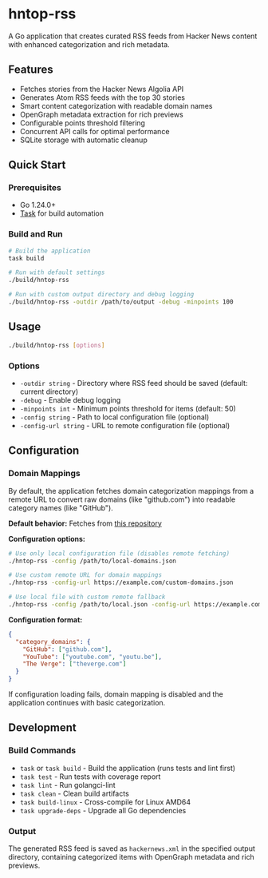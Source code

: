 # hntop-rss

A Go application that creates curated RSS feeds from Hacker News content with enhanced categorization and rich metadata.

## Features

- Fetches stories from the Hacker News Algolia API
- Generates Atom RSS feeds with the top 30 stories
- Smart content categorization with readable domain names
- OpenGraph metadata extraction for rich previews
- Configurable points threshold filtering
- Concurrent API calls for optimal performance
- SQLite storage with automatic cleanup

## Quick Start

### Prerequisites

- Go 1.24.0+
- [Task](https://taskfile.dev/) for build automation

### Build and Run

```bash
# Build the application
task build

# Run with default settings
./build/hntop-rss

# Run with custom output directory and debug logging
./build/hntop-rss -outdir /path/to/output -debug -minpoints 100
```

## Usage

```bash
./build/hntop-rss [options]
```

### Options

- `-outdir string` - Directory where RSS feed should be saved (default: current directory)
- `-debug` - Enable debug logging
- `-minpoints int` - Minimum points threshold for items (default: 50)
- `-config string` - Path to local configuration file (optional)
- `-config-url string` - URL to remote configuration file (optional)

## Configuration

### Domain Mappings

By default, the application fetches domain categorization mappings from a remote URL to convert raw domains (like "github.com") into readable category names (like "GitHub").

**Default behavior:** Fetches from [this repository](https://raw.githubusercontent.com/lepinkainen/hntop-rss/refs/heads/main/configs/domains.json)

**Configuration options:**

```bash
# Use only local configuration file (disables remote fetching)
./hntop-rss -config /path/to/local-domains.json

# Use custom remote URL for domain mappings
./hntop-rss -config-url https://example.com/custom-domains.json

# Use local file with custom remote fallback
./hntop-rss -config /path/to/local.json -config-url https://example.com/backup.json
```

**Configuration format:**

```json
{
  "category_domains": {
    "GitHub": ["github.com"],
    "YouTube": ["youtube.com", "youtu.be"],
    "The Verge": ["theverge.com"]
  }
}
```

If configuration loading fails, domain mapping is disabled and the application continues with basic categorization.

## Development

### Build Commands

- `task` or `task build` - Build the application (runs tests and lint first)
- `task test` - Run tests with coverage report
- `task lint` - Run golangci-lint
- `task clean` - Clean build artifacts
- `task build-linux` - Cross-compile for Linux AMD64
- `task upgrade-deps` - Upgrade all Go dependencies

### Output

The generated RSS feed is saved as `hackernews.xml` in the specified output directory, containing categorized items with OpenGraph metadata and rich previews.
